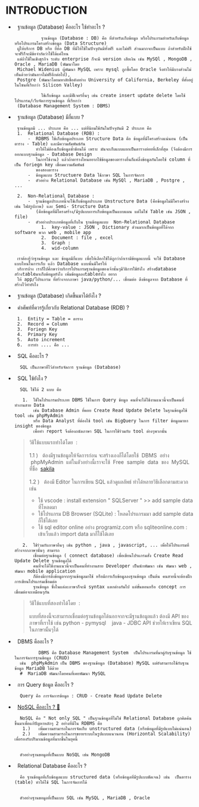 # INTRODUCTION
   -  &nbsp; ฐานข้อมูล (Database) คืออะไร ใช้ทำอะไร ?

                    ฐานข้อมูล (Database : DB) คือ ที่สำหรับเก็บข้อมูล หรือโปรแกรมสำหรับเก็บข้อมูล หรือโปรแกรมโครงสร้างข้อมูล (Data Structure)
           ผู่ให้บริการ DB หรือ ยี่ห้อ DB ที่มีให้ใช้ในปัจจุบันมีทั้งฟรี และไม่ฟรี ส่วนมากจะเป็นแบบ ถ้าสำหรับฝึกใช้จะฟรีก็จะมีข้อจำกัดว่าใช้ได้แค่ไหน
           แต่ถ้าใช้ในเชิงธุรกิจ ระดับ enterprise ก็จะมี version เสียเงิน เช่น MySQl , MongoDB , Oracle , MariaDB (พัฒนาโดย
           Michael Widenius ผู้พัฒนา MySQL เพราะ mysql ถูกซื้อโดย Oracle จึงทำให้มีบางส่วนไม่เห็นด้วยว่ามันอาจไม่ฟรีอีกต่อไป),
           Postgre (พัฒนาโดยมหาลัยชื่อดังอย่าง University of California, Berkeley ที่ตั้งอยู่ในโซนที่เรียกว่า Silicon Valley)
      
                    ใช้เก็บข้อมูล และมีฟีเจอร์อื่นๆ เช่น create insert update delete โดยใช้โปรแกรม/เว็บจัดการฐานข้อมูล ที่เรียกว่า
           (Database Management System : DBMS)

      
   -  &nbsp; ฐานข้อมูล (Database) มีกี่แบบ ?

           ฐานข้อมูลมี ... ประเภท คือ ... แต่ที่นิยมใช้กันในปัจจุบันมี 2 ประเภท คือ
           1.  Relational Database (RDB) :
               -  RDBMS ใช้เก็บข้อมูลประเภท Structure Data คือ ข้อมูลที่มีโครงสร้างแน่นอน (เป็นตาราง - Table) และมีความสัมพันธ์กัน
                  ทำให้ไม่ต้องเก็บข้อมูลซ้ำซ้อนได้ เพราะ มันจะเก็บแบบแยกเป็นตารางย่อยที่เล็กที่สุด (จึงต้องมีการออกแบบฐานข้อมูล - Database Design
                  ในการใช้งาน) แล้วถ้าตารางไหนอยากใช้ข้อมูลของตารางอื่นก็แค่ลิ้งข้อมูลกันโดยใช้ column ที่เป็น foriegn key เชื่อมความสัมพันธ์
                  ของสองตาราง
               -  ข้อมูลแบบ Structuere Data ใช้ภาษา SQL ในการจัดการ
               -  ตัวอย่าง Relational Database เช่น MySQl , MariaDB , Postgre , ...

           2.  Non-Relational Database :
               -  ฐานข้อมูลประเภทนี้จะใช้เก็บข้อมูลประเภท Unstructure Data (คือข้อมูลไม่มีโครงสร้าง เช่น ไฟล์รูปภาพ) และ Semi- Structure Data
                  (คือข้อมูลที่มีโครงสร้าง/มีรูปแบบการเก็บข้อมูลเป็นแบบแผน แต่ไม่ใช่ Table เช่น JSON , file)
               -  ตัวอย่างประเภทข้อมูลที่เก็บใน ฐานข้อมูลแบบ  Non-Relational Database
                    1.  key-value : JSON , Dictionary ส่วนมากเป็นข้อมูลที่ได้จาก software พวก web , mobile app
                    2.  Document : file , excel
                    3.  Graph :
                    4.  wid-column

           เราต้องรู้ว่าฐานข้อมูล และ ข้อมูลมีกี่แบบ เพื่อให้เลือกใช้ได้ถูกว่าถ้าเรามีข้อมูลแบบนี้ จะใช้ Database แบบไหนในการเก็บ แล้ว Database แบบนั้นมีใครให้
           บริการบ้าง เราก็ไปศึกษาว่าบริการโปรแกรมฐานข้อมูลของเจ้านั้นๆมีวิธิการใช้ยังไง สร้างdatabase สร้างtableมาเก็บข้อมูลยังไง เพิ่มข้อมูลลงtableยังไง อยาก
           ให้ app/โปรแกรม ที่สร้างจากภาษา java/python/... เชื่อมต่อ ดึงข้อมูลจาก Database ที่สร้างไว้ทำยังไง


   -  &nbsp; ฐานข้อมูล (Database) เกิดขึ้นมาได้ยังไง ?

   -  &nbsp; คำศัพท์ที่ควรรู้เกี่ยวกับ Relational Database (RDB) ?

           1.  Entity = Table = ตาราง
           2.  Record = Column
           3.  Foriegn Key
           4.  Primary Key
           5.  Auto increment
           6.  การทำ .... คือ ...

   -  &nbsp; SQL คืออะไร ?

            SQL เป็นภาษาที่ไว้สำหรับจัดการ ฐานข้อมูล (Database)
      
   -  &nbsp; SQL ใช้ยังไง ?

            SQL ใช้ได้ 2 แบบ คือ
      
             1.  ใช้ในโปรแกรมประเภท DBMS ใช้ในการ Query ข้อมูล คนที่จะได้ใช้งานแนวนี้จะเป็นคนที่ทำงานสาย Data
                 เช่น Database Admin ที่คอย Create Read Update Delete ในฐานข้อมูลใช้ tool เช่น phpMyAdmin
                 หรือ Data Analyst ที่ต้องใช้ tool เช่น BigQuery ในการ filter ข้อมูลมาหา insight ของข้อมูล
                 เพื่อทำ report จึงต้องถนัดภาษา SQL ในการใช้ร่วมกับ tool ต่างๆพวกนั้น

         > วิธีใช้แบบแรกทำได้โดย &nbsp;: <br/><br/>
         > 1.1&nbsp;)&nbsp;&nbsp;   ต้องมีฐานข้อมูลให้จัดการก่อน จะสร้างเองก็ได้โดยใช้ &nbsp;DBMS &nbsp;อย่าง &nbsp;phpMyAdmin&nbsp;
         >        แต่ในตัวอย่างนี้เราจะใช้ &nbsp;Free &nbsp;sample &nbsp;data&nbsp; ของ &nbsp;MySQL&nbsp; ที่ชื่อ &nbsp;[sakila](https://dev.mysql.com/doc/index-other.html) <br/><br/>
         > 1.2&nbsp;)&nbsp;&nbsp;   ต้องมี Editor ในการเขียน SQL แล้วดูผลลัพธ์ ทำได้หลายวิธีเลือกตามสะดวก  เช่น
         > - ใช้ vscode  :  install extension " SQLServer " >> add sample data ที่โหลดมา
         > - ใช้โปรแกรม DB Browser (SQLite)  :  โหลดโปรแกรมมา add sample data ก็ใช้ได้เลย
         > - ใช้ sql editor online อย่าง programiz.com  หรือ  sqliteonline.com  :  เข้าเว็บแล้ว import data มาก็ใช้ได้เลย
      
      
             2.  ใช้ร่วมกับภาษาอื่นๆ เช่น python , java , javascript, ... เพื่อให้โปรแกรมที่สร้างจากภาษานั้นๆ สามารถ
                 เชื่อมต่อฐานข้อมูล ( connect database) เพื่อเขียนโปรแกรมสั่ง Create Read Update Delete ฐานข้อมูลได้
                 คนที่จะได้ใช้งานแนวนี้จะเป็นคนที่ทำงานสาย Developer เป็นนักพัฒนา เช่น พัฒนา web , พัฒนา mobile application
                 ก็ต้องมีการดึงข้อมูลจากฐานข้อมูลมาใช้ หรือมีการเก็บข้อมูลลงฐานข้อมูล เป็นต้น คนสายนี้จะต้องฝึกการเขียนโปรแกรมเชื่อมต่อ
                 ฐานข้อมูล ซึ่งในแต่ละภาษาก็จะมี syntax แตกต่างกันไป แต่ขั้นตอนหรือ concept การเชื่อมต่อจะเหมือนๆกัน
      
         > วิธีใช้แบบที่สองทำได้โดย &nbsp;: <br/><br/>
         > แบบที่สองนี้จะสามารถเชื่อมต่อฐานข้อมูลได้นอกจากจะมีฐานข้อมูลแล้ว ต้องมี API ของภาษาที่เราใช้  เช่น  python - pymysql  &nbsp;&nbsp;&nbsp;java - JDBC  API ช่วยให้เราเขียน SQL ในภาษานั้นๆได้
      
   -  &nbsp; DBMS คืออะไร ?

                   DBMS คือ Database Management System  เป็นโปรแกรมที่มาคู่กับฐานข้อมูล ใช้ในการจัดการฐานข้อมูล (CRUD)
            เช่น  phpMyAdmin เป็น DBMS ของฐานข้อมูล (Database) MySQL แต่ยังสามารถใช้กับฐานข้อมูล MariaDB ได้ด้วย
            #  MariaDB พัฒนาโดยคนที่เคยพัฒนา MySQL 
      
   -  &nbsp; การ Query ข้อมูล คืออะไร ?

            Query คือ การจัดการข้อมูล : CRUD - Create Read Update Delete
      
   -  &nbsp; [NoSQL คืออะไร ? 🔗](https://phuri.medium.com/nosql-%E0%B8%84%E0%B8%B7%E0%B8%AD%E0%B8%AD%E0%B8%B0%E0%B9%84%E0%B8%A3-%E0%B8%95%E0%B9%88%E0%B8%B2%E0%B8%87%E0%B8%88%E0%B8%B2%E0%B8%81-rdbms-%E0%B8%AB%E0%B8%A3%E0%B8%B7%E0%B8%AD-sql-database-%E0%B8%AD%E0%B8%A2%E0%B9%88%E0%B8%B2%E0%B8%87%E0%B9%84%E0%B8%A3-dd8ac91a4197)

            NoSQL คือ " Not only SQL " เป็นฐานข้อมูลที่ไม่ใช่ Relational Database ถูกคิดค้นขึ้นมาเพื่อแก้ปัญหาหลักๆ 2 อย่างที่มีใน RDBMS คือ
             1.)   เพิ่มความสามารถในการจัดเก็บ unstructured data (หรือข้อมูลที่มีรูปแบบไม่แน่นอน)
             2.)   เพิ่มความสามารถในการขยายระบบในรูปแบบแนวนอน (Horizontal Scalability) เพื่อรองรับปริมาณข้อมูลที่มากขึ้นในยุคนี้


            ตัวอย่างฐานขอมูลที่เป็นแบบ NoSQL เช่น MongoDB
      
   -  &nbsp; Relational Database คืออะไร ?

            คือ ฐานข้อมูลที่เก็บข้อมูลแบบ structured data (หรือข้อมูลที่มีรูปแบบชัดเจน) เช่น  เป็นตาราง (table) ทำให้ใช้ SQL ในการจัดการได้


            ตัวอย่างฐานขอมูลที่เป็นแบบ SQL เช่น MySQL , MariaDB , Oracle

<br/>




